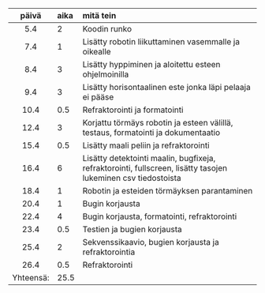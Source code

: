 | päivä | aika | mitä tein  |
| :----:|:-----| :-----|
| 5.4 | 2    | Koodin runko |
| 7.4 | 1    | Lisätty robotin liikuttaminen vasemmalle ja oikealle |
| 8.4 | 3    | Lisätty hyppiminen ja aloitettu esteen ohjelmoinilla |
| 9.4 | 3    | Lisätty horisontaalinen este jonka läpi pelaaja ei pääse |
| 10.4 | 0.5    | Refraktorointi ja formatointi |
| 12.4 | 3    | Korjattu törmäys robotin ja esteen välillä, testaus, formatointi ja dokumentaatio |
| 15.4 | 0.5    | Lisätty maali peliin ja refraktorointi |
| 16.4 | 6    | Lisätty detektointi maalin, bugfixeja, refraktorointi, fullscreen, lisätty tasojen lukeminen csv tiedostoista  |
| 18.4 | 1    | Robotin ja esteiden törmäyksen parantaminen |
| 20.4 | 1    | Bugin korjausta |
| 22.4 | 4    | Bugin korjausta, formatointi, refraktorointi |
| 23.4 | 0.5    | Testien ja bugien korjausta |
| 25.4 | 2    | Sekvenssikaavio, bugien korjausta ja refraktorointia |
| 26.4 | 0.5    | Refraktorointi |
Yhteensä:|  25.5
